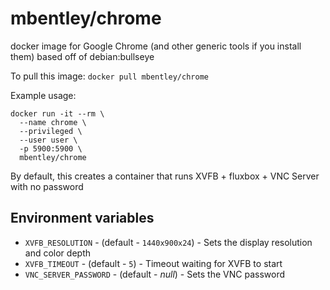 # mbentley/chrome

docker image for Google Chrome (and other generic tools if you install them)
based off of debian:bullseye

To pull this image:
`docker pull mbentley/chrome`

Example usage:

```
docker run -it --rm \
  --name chrome \
  --privileged \
  --user user \
  -p 5900:5900 \
  mbentley/chrome
```

By default, this creates a container that runs XVFB + fluxbox + VNC Server with no password

## Environment variables

- `XVFB_RESOLUTION` - (default - `1440x900x24`) - Sets the display resolution and color depth
- `XVFB_TIMEOUT` - (default - `5`) - Timeout waiting for XVFB to start
- `VNC_SERVER_PASSWORD` - (default - _null_) - Sets the VNC password
